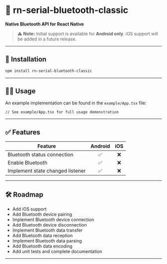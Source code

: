 # 📡 rn-serial-bluetooth-classic

**Native Bluetooth API for React Native**

> ⚠️ **Note:** Initial support is available for **Android only**. iOS support will be added in a future release.

---

## 🚀 Installation

```bash
npm install rn-serial-bluetooth-classic
```

---

## 🧑‍💻 Usage

An example implementation can be found in the `example/App.tsx` file:

```tsx
// See example/App.tsx for full usage demonstration
```

---

## ✅ Features

| Feature                               | Android | iOS |
| ---------------------------           | :-----: | :-: |
| Bluetooth status connection           |    ✅    |  ❌  |
| Enable Bluetooth                      |    ✅    |  ❌  |
| Implement state changed listener      |    ✅    |  ❌  |

---

## 🛠️ Roadmap

* Add iOS support
* Add Bluetooth device pairing
* Implement Bluetooth device connection
* Add Bluetooth device disconnection
* Implement Bluetooth data transfer
* Add Bluetooth data reception
* Implement Bluetooth data parsing
* Add Bluetooth data encoding
* Add unit tests and complete documentation

---
